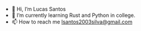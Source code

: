 - 👋 Hi, I’m Lucas Santos
- 🌱 I’m currently learning Rust and Python in college.
- 📫 How to reach me lsantos2003silva@gmail.com

